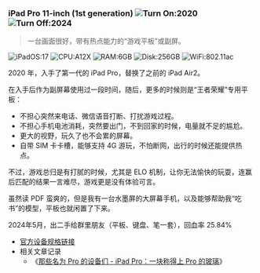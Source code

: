 ### iPad Pro 11-inch (1st generation) ![Turn On:2020](https://img.shields.io/badge/Turn%20On-2020-brightgreen?style=flat-square) ![Turn Off:2024](https://img.shields.io/badge/Turn%20Off-2024-red?style=flat-square)

> 一台画面很好，带有热点能力的“游戏平板”或副屏。

![iPadOS:17](https://img.shields.io/badge/iPadOS-17-brightgreen?style=flat-square&logo=iPadOS) ![CPU:A12X](https://img.shields.io/badge/CPU-A12X(Bionic)-brightgreen?style=flat-square&logo=A12X) ![RAM:6GB](https://img.shields.io/badge/RAM-6GB-brightgreen?style=flat-square) ![Disk:256GB](https://img.shields.io/badge/Disk-256GB-brightgreen?style=flat-square) ![WiFi:802.11ac](https://img.shields.io/badge/WiFi-802.11ac-brightgreen?style=flat-square)

2020 年，入手了第一代的 iPad Pro，替换了之前的 iPad Air2。

在入手后作为副屏幕使用过一段时间，随后，更多的时候则是“王者荣耀”专用平板：

- 不担心突然来电话、微信语音打断、打扰游戏过程。
- 不担心手机电池消耗，突然要出门，不到回家的时候，电量就不足的尴尬。
- 更大的视野，玩久了也不会累的屏幕。
- 自带 SIM 卡卡槽，能够支持 4G 游玩，不怕断网，出行的时候还能提供热点。

不过，游戏总归是有打腻的时候，尤其是 ELO 机制，让你无法愉快的玩耍，连赢后匹配的结果一言难尽，游戏更是没有体验可言。

虽然读 PDF 蛮爽的，但是我有一台水墨屏的大屏幕手机，以及能够帮助我“吃书”的模型，平板也就闲置了下来。

2024年5月，出二手给群里朋友（平板、键盘、笔一套），回血率 25.84%

- [官方设备规格链接](https://support.apple.com/en-us/111974)
- 相关文章记录
    - 《[那些名为 Pro 的设备们 - iPad Pro：一块称得上 Pro 的玻璃](https://soulteary.com/2019/12/21/my-devices-named-pro-in-2019.html#ipad-pro%E4%B8%80%E5%9D%97%E7%A7%B0%E5%BE%97%E4%B8%8A-pro-%E7%9A%84%E7%8E%BB%E7%92%83)》

